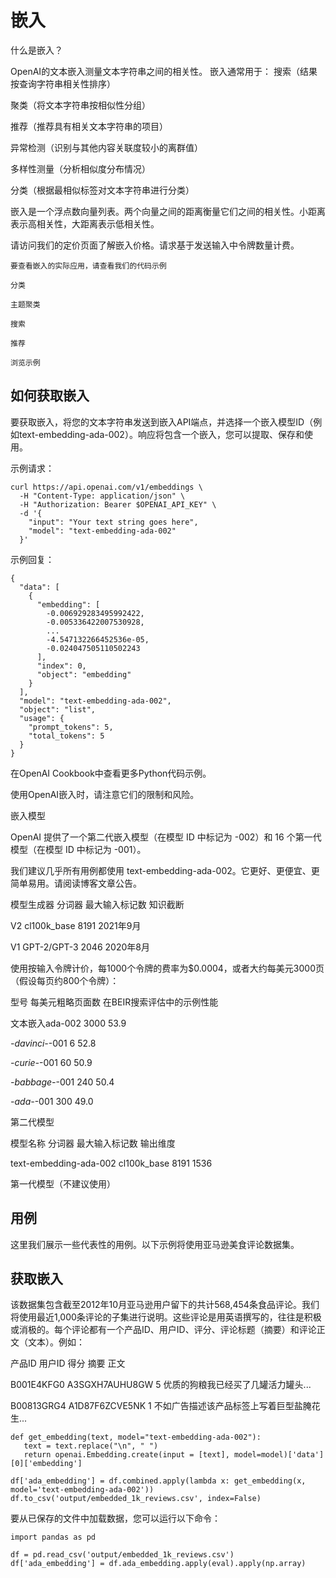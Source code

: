 # 嵌入

什么是嵌入？

OpenAI的文本嵌入测量文本字符串之间的相关性。 嵌入通常用于：
搜索（结果按查询字符串相关性排序）

聚类（将文本字符串按相似性分组）

推荐（推荐具有相关文本字符串的项目）

异常检测（识别与其他内容关联度较小的离群值）

多样性测量（分析相似度分布情况）

分类（根据最相似标签对文本字符串进行分类）

嵌入是一个浮点数向量列表。两个向量之间的距离衡量它们之间的相关性。小距离表示高相关性，大距离表示低相关性。

请访问我们的定价页面了解嵌入价格。请求基于发送输入中令牌数量计费。

```
要查看嵌入的实际应用，请查看我们的代码示例

分类

主题聚类

搜索

推荐

浏览示例
```

## 如何获取嵌入

要获取嵌入，将您的文本字符串发送到嵌入API端点，并选择一个嵌入模型ID（例如text-embedding-ada-002）。响应将包含一个嵌入，您可以提取、保存和使用。

示例请求：

```
curl https://api.openai.com/v1/embeddings \
  -H "Content-Type: application/json" \
  -H "Authorization: Bearer $OPENAI_API_KEY" \
  -d '{
    "input": "Your text string goes here",
    "model": "text-embedding-ada-002"
  }'
```

示例回复：

```
{
  "data": [
    {
      "embedding": [
        -0.006929283495992422,
        -0.005336422007530928,
        ...
        -4.547132266452536e-05,
        -0.024047505110502243
      ],
      "index": 0,
      "object": "embedding"
    }
  ],
  "model": "text-embedding-ada-002",
  "object": "list",
  "usage": {
    "prompt_tokens": 5,
    "total_tokens": 5
  }
}
```

在OpenAI Cookbook中查看更多Python代码示例。

使用OpenAI嵌入时，请注意它们的限制和风险。

嵌入模型

OpenAI 提供了一个第二代嵌入模型（在模型 ID 中标记为 -002）和 16 个第一代模型（在模型 ID 中标记为 -001）。

我们建议几乎所有用例都使用 text-embedding-ada-002。它更好、更便宜、更简单易用。请阅读博客文章公告。

模型生成器  分词器  最大输入标记数  知识截断

V2  cl100k_base  8191  2021年9月

V1  GPT-2/GPT-3  2046  2020年8月

使用按输入令牌计价，每1000个令牌的费率为$0.0004，或者大约每美元3000页（假设每页约800个令牌）：

型号  每美元粗略页面数  在BEIR搜索评估中的示例性能

文本嵌入ada-002   3000   53.9

*-davinci-*-001   6    52.8

*-curie-*-001    60    50.9

*-babbage-*-001  240    50.4

*-ada-*-001      300    49.0

第二代模型

模型名称  分词器  最大输入标记数  输出维度

text-embedding-ada-002  cl100k_base  8191  1536

第一代模型（不建议使用）

## 用例

这里我们展示一些代表性的用例。以下示例将使用亚马逊美食评论数据集。

## 获取嵌入
该数据集包含截至2012年10月亚马逊用户留下的共计568,454条食品评论。我们将使用最近1,000条评论的子集进行说明。这些评论是用英语撰写的，往往是积极或消极的。每个评论都有一个产品ID、用户ID、评分、评论标题（摘要）和评论正文（文本）。例如：

产品ID  用户ID   得分   摘要  正文

B001E4KFG0  A3SGXH7AUHU8GW  5  优质的狗粮我已经买了几罐活力罐头...

B00813GRG4  A1D87F6ZCVE5NK  1  不如广告描述该产品标签上写着巨型盐腌花生...

```
def get_embedding(text, model="text-embedding-ada-002"):
   text = text.replace("\n", " ")
   return openai.Embedding.create(input = [text], model=model)['data'][0]['embedding']

df['ada_embedding'] = df.combined.apply(lambda x: get_embedding(x, model='text-embedding-ada-002'))
df.to_csv('output/embedded_1k_reviews.csv', index=False)
```

要从已保存的文件中加载数据，您可以运行以下命令：

```
import pandas as pd

df = pd.read_csv('output/embedded_1k_reviews.csv')
df['ada_embedding'] = df.ada_embedding.apply(eval).apply(np.array)
```

